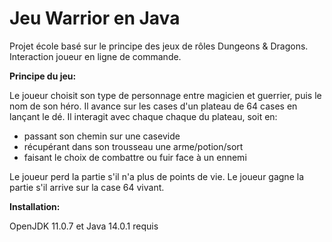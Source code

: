 # Jeu Warrior en Java

Projet école basé sur le principe des jeux de rôles Dungeons & Dragons. 
Interaction joueur en ligne de commande.


<strong>Principe du jeu:</strong>

Le joueur choisit son type de personnage entre magicien et guerrier, puis le nom de son héro.
Il avance sur les cases d'un plateau de 64 cases en lançant le dé. 
Il interagit avec chaque chaque du plateau, soit en:
 - passant son chemin sur une casevide
 - récupérant dans son trousseau une arme/potion/sort
 - faisant le choix de combattre ou fuir face à un ennemi
 
Le joueur perd la partie s'il n'a plus de points de vie.
Le joueur gagne la partie s'il arrive sur la case 64 vivant.



<strong>Installation:</strong>

OpenJDK 11.0.7 et 
Java 14.0.1 requis
